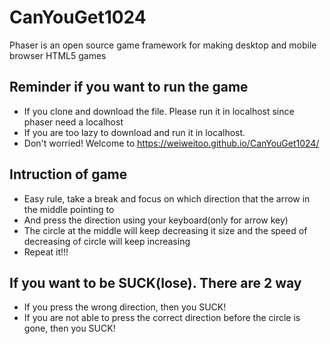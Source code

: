 # CanYouGet1024
Phaser is an open source game framework for making desktop and mobile browser HTML5 games

## Reminder if you want to run the game
- If you clone and download the file. Please run it in localhost since phaser need a localhost
- If you are too lazy to download and run it in localhost. 
- Don't worried! Welcome to https://weiweitoo.github.io/CanYouGet1024/

## Intruction of game
- Easy rule, take a break and focus on which direction that the arrow in the middle pointing to
- And press the direction using your keyboard(only for arrow key)
- The circle at the middle will keep decreasing it size and the speed of decreasing of circle will keep increasing
- Repeat it!!!

## If you want to be SUCK(lose). There are 2 way
- If you press the wrong direction, then you SUCK!
- If you are not able to press the correct direction before the circle is gone, then you SUCK!
